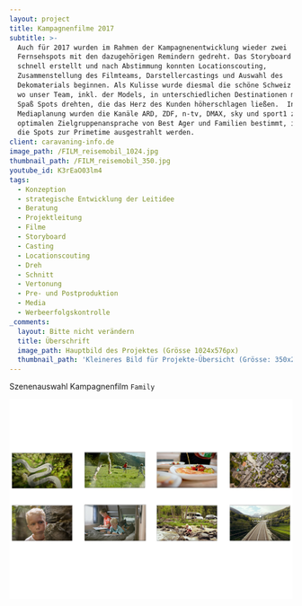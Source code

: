 ```yaml
---
layout: project
title: Kampagnenfilme 2017
subtitle: >-
  Auch für 2017 wurden im Rahmen der Kampagnenentwicklung wieder zwei
  Fernsehspots mit den dazugehörigen Remindern gedreht. Das Storyboard war
  schnell erstellt und nach Abstimmung konnten Locationscouting,
  Zusammenstellung des Filmteams, Darstellercastings und Auswahl des
  Dekomaterials beginnen. Als Kulisse wurde diesmal die schöne Schweiz bestimmt,
  wo unser Team, inkl. der Models, in unterschiedlichen Destinationen mit viel
  Spaß Spots drehten, die das Herz des Kunden höherschlagen ließen.  In der
  Mediaplanung wurden die Kanäle ARD, ZDF, n-tv, DMAX, sky und sport1 zur
  optimalen Zielgruppenansprache von Best Ager und Familien bestimmt, in denen
  die Spots zur Primetime ausgestrahlt werden.
client: caravaning-info.de
image_path: /FILM_reisemobil_1024.jpg
thumbnail_path: /FILM_reisemobil_350.jpg
youtube_id: K3rEaO03lm4
tags:
  - Konzeption
  - strategische Entwicklung der Leitidee
  - Beratung
  - Projektleitung
  - Filme
  - Storyboard
  - Casting
  - Locationscouting
  - Dreh
  - Schnitt
  - Vertonung
  - Pre- und Postproduktion
  - Media
  - Werbeerfolgskontrolle
_comments:
  layout: Bitte nicht verändern
  title: Überschrift
  image_path: Hauptbild des Projektes (Grösse 1024x576px)
  thumbnail_path: 'Kleineres Bild für Projekte-Übersicht (Grösse: 350x250px)'
---
```



Szenenauswahl Kampagnenfilm `Family`

![](/uploads/versions/film-storyboard-1024x724---x0-0-1024-724-1024-724x---.jpg)

&nbsp;